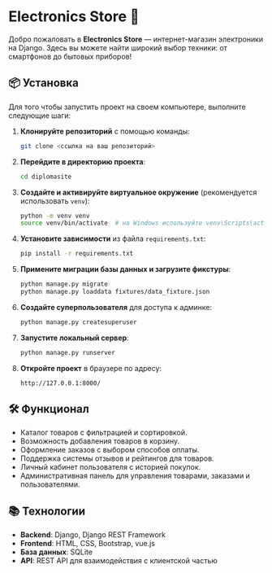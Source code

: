 # Electronics Store 🛒

Добро пожаловать в **Electronics Store** — интернет-магазин электроники на Django. Здесь вы можете найти широкий выбор техники: от смартфонов до бытовых приборов!

## 📦 Установка

Для того чтобы запустить проект на своем компьютере, выполните следующие шаги:

1. **Клонируйте репозиторий** с помощью команды:
    ```bash
    git clone <ссылка на ваш репозиторий>
    ```

2. **Перейдите в директорию проекта**:
    ```bash
    cd diplomasite
    ```

3. **Создайте и активируйте виртуальное окружение** (рекомендуется использовать `venv`):
    ```bash
    python -m venv venv
    source venv/bin/activate  # на Windows используйте venv\Scripts\activate
    ```

4. **Установите зависимости** из файла `requirements.txt`:
    ```bash
    pip install -r requirements.txt
    ```

5. **Примените миграции базы данных и загрузите фикстуры**:
    ```bash
    python manage.py migrate
    python manage.py loaddata fixtures/data_fixture.json
    ```

6. **Создайте суперпользователя** для доступа к админке:
    ```bash
    python manage.py createsuperuser
    ```

7. **Запустите локальный сервер**:
    ```bash
    python manage.py runserver
    ```

8. **Откройте проект** в браузере по адресу:
    ```
    http://127.0.0.1:8000/
    ```

## 🛠 Функционал

- Каталог товаров с фильтрацией и сортировкой.
- Возможность добавления товаров в корзину.
- Оформление заказов с выбором способов оплаты.
- Поддержка системы отзывов и рейтингов для товаров.
- Личный кабинет пользователя с историей покупок.
- Административная панель для управления товарами, заказами и пользователями.

## 📚 Технологии

- **Backend**: Django, Django REST Framework
- **Frontend**: HTML, CSS, Bootstrap, vue.js
- **База данных**: SQLite
- **API**: REST API для взаимодействия с клиентской частью
